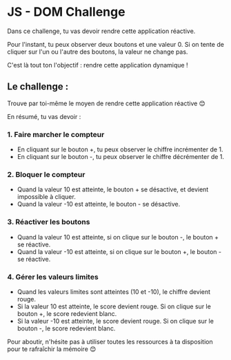 # JS - DOM Challenge

Dans ce challenge, tu vas devoir rendre cette application réactive.

Pour l'instant, tu peux observer deux boutons et une valeur 0. 
Si on tente de cliquer sur l'un ou l'autre des boutons, la valeur ne change pas.

C'est là tout ton l'objectif : rendre cette application dynamique !

## Le challenge :

Trouve par toi-même le moyen de rendre cette application réactive 😊

En résumé, tu vas devoir :

### 1. Faire marcher le compteur
- En cliquant sur le bouton +, tu peux observer le chiffre incrémenter de 1.
- En cliquant sur le bouton -, tu peux observer le chiffre décrémenter de 1.

### 2. Bloquer le compteur
- Quand la valeur 10 est atteinte, le bouton + se désactive, et devient impossible à cliquer.
- Quand la valeur -10 est atteinte, le bouton - se désactive.

### 3. Réactiver les boutons
- Quand la valeur 10 est atteinte, si on clique sur le bouton -, le bouton + se réactive.
- Quand la valeur -10 est atteinte, si on clique sur le bouton +, le bouton - se réactive.

### 4. Gérer les valeurs limites
- Quand les valeurs limites sont atteintes (10 et -10), le chiffre devient rouge.
- Si la valeur 10 est atteinte, le score devient rouge. Si on clique sur le bouton +, le score redevient blanc.
- Si la valeur -10 est atteinte, le score devient rouge. Si on clique sur le bouton -, le score redevient blanc. 

Pour aboutir, n'hésite pas à utiliser toutes les ressources à ta disposition pour te rafraîchir la mémoire 😊 
